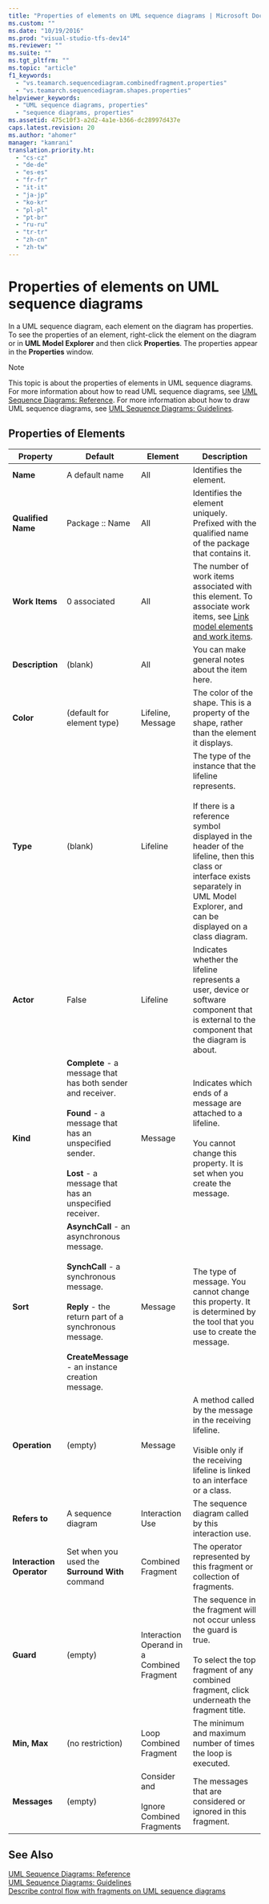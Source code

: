 ```yaml
---
title: "Properties of elements on UML sequence diagrams | Microsoft Docs"
ms.custom: ""
ms.date: "10/19/2016"
ms.prod: "visual-studio-tfs-dev14"
ms.reviewer: ""
ms.suite: ""
ms.tgt_pltfrm: ""
ms.topic: "article"
f1_keywords: 
  - "vs.teamarch.sequencediagram.combinedfragment.properties"
  - "vs.teamarch.sequencediagram.shapes.properties"
helpviewer_keywords: 
  - "UML sequence diagrams, properties"
  - "sequence diagrams, properties"
ms.assetid: 475c10f3-a2d2-4a1e-b366-dc28997d437e
caps.latest.revision: 20
ms.author: "ahomer"
manager: "kamrani"
translation.priority.ht: 
  - "cs-cz"
  - "de-de"
  - "es-es"
  - "fr-fr"
  - "it-it"
  - "ja-jp"
  - "ko-kr"
  - "pl-pl"
  - "pt-br"
  - "ru-ru"
  - "tr-tr"
  - "zh-cn"
  - "zh-tw"
---
```

# Properties of elements on UML sequence diagrams
In a UML sequence diagram, each element on the diagram has properties. To see the properties of an element, right-click the element on the diagram or in **UML Model Explorer** and then click **Properties**. The properties appear in the **Properties** window.  
  
> [!NOTE]
>  This topic is about the properties of elements in UML sequence diagrams. For more information about how to read UML sequence diagrams, see [UML Sequence Diagrams: Reference](../modeling/uml-sequence-diagrams--reference.md). For more information about how to draw UML sequence diagrams, see [UML Sequence Diagrams: Guidelines](../modeling/uml-sequence-diagrams--guidelines.md).  
  
## Properties of Elements  
  
|Property|Default|Element|Description|  
|--------------|-------------|-------------|-----------------|  
|**Name**|A default name|All|Identifies the element.|  
|**Qualified Name**|Package :: Name|All|Identifies the element uniquely. Prefixed with the qualified name of the package that contains it.|  
|**Work Items**|0 associated|All|The number of work items associated with this element. To associate work items, see [Link model elements and work items](../modeling/link-model-elements-and-work-items.md).|  
|**Description**|(blank)|All|You can make general notes about the item here.|  
|**Color**|(default for element type)|Lifeline, Message|The color of the shape. This is a property of the shape, rather than the element it displays.|  
|**Type**|(blank)|Lifeline|The type of the instance that the lifeline represents.<br /><br /> If there is a reference symbol displayed in the header of the lifeline, then this class or interface exists separately in UML Model Explorer, and can be displayed on a class diagram.|  
|**Actor**|False|Lifeline|Indicates whether the lifeline represents a user, device or software component that is external to the component that the diagram is about.|  
|**Kind**|**Complete** - a message that has both sender and receiver.<br /><br /> **Found** - a message that has an unspecified sender.<br /><br /> **Lost** - a message that has an unspecified receiver.|Message|Indicates which ends of a message are attached to a lifeline.<br /><br /> You cannot change this property. It is set when you create the message.|  
|**Sort**|**AsynchCall** - an asynchronous message.<br /><br /> **SynchCall** - a synchronous message.<br /><br /> **Reply** - the return part of a synchronous message.<br /><br /> **CreateMessage** - an instance creation message.|Message|The type of message. You cannot change this property. It is determined by the tool that you use to create the message.|  
|**Operation**|(empty)|Message|A method called by the message in the receiving lifeline.<br /><br /> Visible only if the receiving lifeline is linked to an interface or a class.|  
|**Refers to**|A sequence diagram|Interaction Use|The sequence diagram called by this interaction use.|  
|**Interaction Operator**|Set when you used the **Surround With** command|Combined Fragment|The operator represented by this fragment or collection of fragments.|  
|**Guard**|(empty)|Interaction Operand in a Combined Fragment|The sequence in the fragment will not occur unless the guard is true.<br /><br /> To select the top fragment of any combined fragment, click underneath the fragment title.|  
|**Min, Max**|(no restriction)|Loop Combined Fragment|The minimum and maximum number of times the loop is executed.|  
|**Messages**|(empty)|Consider and<br /><br /> Ignore Combined Fragments|The messages that are considered or ignored in this fragment.|  
  
## See Also  
 [UML Sequence Diagrams: Reference](../modeling/uml-sequence-diagrams--reference.md)   
 [UML Sequence Diagrams: Guidelines](../modeling/uml-sequence-diagrams--guidelines.md)   
 [Describe control flow with fragments on UML sequence diagrams](../modeling/describe-control-flow-with-fragments-on-uml-sequence-diagrams.md)